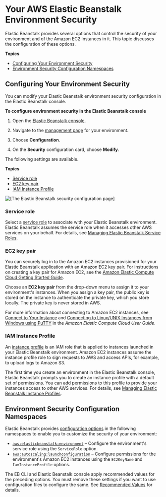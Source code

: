 # Your AWS Elastic Beanstalk Environment Security<a name="using-features.managing.security"></a>

Elastic Beanstalk provides several options that control the security of your environment and of the Amazon EC2 instances in it\. This topic discusses the configuration of these options\.

**Topics**
+ [Configuring Your Environment Security](#using-features.managing.security.console)
+ [Environment Security Configuration Namespaces](#using-features.managing.security.namespaces)

## Configuring Your Environment Security<a name="using-features.managing.security.console"></a>

You can modify your Elastic Beanstalk environment security configuration in the Elastic Beanstalk console\.

**To configure environment security in the Elastic Beanstalk console**

1. Open the [Elastic Beanstalk console](https://console.aws.amazon.com/elasticbeanstalk)\.

1. Navigate to the [management page](environments-console.md) for your environment\.

1. Choose **Configuration**\.

1. On the **Security** configuration card, choose **Modify**\.

The following settings are available\.

**Topics**
+ [Service role](#using-features.managing.security.servicerole)
+ [EC2 key pair](#using-features.managing.security.keypair)
+ [IAM Instance Profile](#using-features.managing.security.profile)

![\[The Elastic Beanstalk security configuration page\]](http://docs.aws.amazon.com/elasticbeanstalk/latest/dg/images/aeb-env-config-security-page.png)

### Service role<a name="using-features.managing.security.servicerole"></a>

Select a [service role](iam-servicerole.md) to associate with your Elastic Beanstalk environment\. Elastic Beanstalk assumes the service role when it accesses other AWS services on your behalf\. For details, see [Managing Elastic Beanstalk Service Roles](iam-servicerole.md)\. 

### EC2 key pair<a name="using-features.managing.security.keypair"></a>

You can securely log in to the Amazon EC2 instances provisioned for your Elastic Beanstalk application with an Amazon EC2 key pair\. For instructions on creating a key pair for Amazon EC2, see the [Amazon Elastic Compute Cloud Getting Started Guide](http://docs.aws.amazon.com/AWSEC2/latest/GettingStartedGuide/)\. 

Choose an **EC2 key pair** from the drop\-down menu to assign it to your environment's instances\. When you assign a key pair, the public key is stored on the instance to authenticate the private key, which you store locally\. The private key is never stored in AWS\.

For more information about connecting to Amazon EC2 instances, see [Connect to Your Instance](http://docs.aws.amazon.com/AWSEC2/latest/UserGuide/AccessingInstances.html) and [ Connecting to Linux/UNIX Instances from Windows using PuTTY](http://docs.aws.amazon.com/AWSEC2/latest/UserGuide/putty.html) in the *Amazon Elastic Compute Cloud User Guide*\. 

### IAM Instance Profile<a name="using-features.managing.security.profile"></a>

An [instance profile](concepts-roles-instance.md) is an IAM role that is applied to instances launched in your Elastic Beanstalk environment\. Amazon EC2 instances assume the instance profile role to sign requests to AWS and access APIs, for example, to upload logs to Amazon S3\.

The first time you create an environment in the Elastic Beanstalk console, Elastic Beanstalk prompts you to create an instance profile with a default set of permissions\. You can add permissions to this profile to provide your instances access to other AWS services\. For details, see [Managing Elastic Beanstalk Instance Profiles](iam-instanceprofile.md)\.

## Environment Security Configuration Namespaces<a name="using-features.managing.security.namespaces"></a>

Elastic Beanstalk provides [configuration options](command-options.md) in the following namespaces to enable you to customize the security of your environment:
+ [`aws:elasticbeanstalk:environment`](command-options-general.md#command-options-general-elasticbeanstalkenvironment) – Configure the environment's service role using the `ServiceRole` option\.
+ [`aws:autoscaling:launchconfiguration`](command-options-general.md#command-options-general-autoscalinglaunchconfiguration) – Configure permissions for the environment's Amazon EC2 instances using the `EC2KeyName` and `IamInstanceProfile` options\.

The EB CLI and Elastic Beanstalk console apply recommended values for the preceding options\. You must remove these settings if you want to use configuration files to configure the same\. See [Recommended Values](command-options.md#configuration-options-recommendedvalues) for details\.